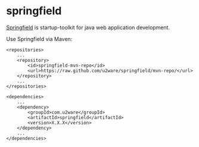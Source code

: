 springfield
===========

[Springfield](http://u2ware.github.io/springfield) is startup-toolkit for java web application development.


Use Springfield via Maven:

    <repositories>
        ...
        <repository>
            <id>springfield-mvn-repo</id>
            <url>https://raw.github.com/u2ware/springfield/mvn-repo/</url>
        </repository>
        ...
    </repositories>
    
    <dependencies>
        ...
        <dependency>
            <groupId>com.u2ware</groupId>
            <artifactId>springfield</artifactId> 
            <version>X.X.X</version> 
        </dependency>
        ...
    </dependencies>
